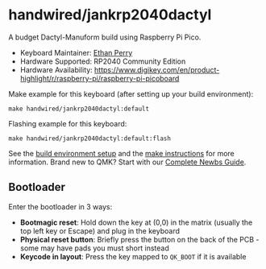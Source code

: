 # handwired/jankrp2040dactyl


A budget Dactyl-Manuform build using Raspberry Pi Pico. 

* Keyboard Maintainer: [Ethan Perry](https://github.com/wheres-perry)
* Hardware Supported: RP2040 Community Edition
* Hardware Availability: https://www.digikey.com/en/product-highlight/r/raspberry-pi/raspberry-pi-picoboard

Make example for this keyboard (after setting up your build environment):

    make handwired/jankrp2040dactyl:default

Flashing example for this keyboard:

    make handwired/jankrp2040dactyl:default:flash

See the [build environment setup](https://docs.qmk.fm/#/getting_started_build_tools) and the [make instructions](https://docs.qmk.fm/#/getting_started_make_guide) for more information. Brand new to QMK? Start with our [Complete Newbs Guide](https://docs.qmk.fm/#/newbs).

## Bootloader

Enter the bootloader in 3 ways:

* **Bootmagic reset**: Hold down the key at (0,0) in the matrix (usually the top left key or Escape) and plug in the keyboard
* **Physical reset button**: Briefly press the button on the back of the PCB - some may have pads you must short instead
* **Keycode in layout**: Press the key mapped to `QK_BOOT` if it is available
